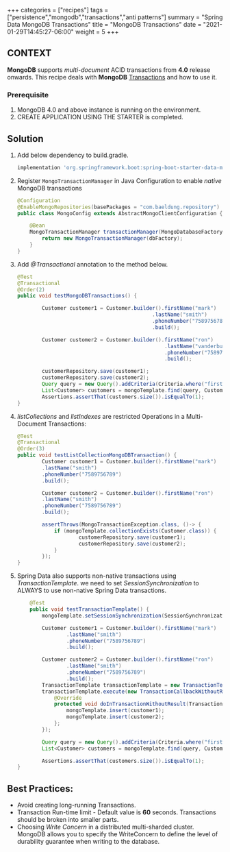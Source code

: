 +++
categories = ["recipes"]
tags = ["persistence","mongodb","transactions","anti patterns"]
summary = "Spring Data MongoDB Transactions"
title = "MongoDB Transactions"
date = "2021-01-29T14:45:27-06:00"
weight = 5
+++

## CONTEXT
**MongoDB** supports _multi-document_ ACID transactions from **4.0** release onwards.
This recipe deals with **MongoDB** [Transactions](https://docs.mongodb.com/manual/core/transactions/) and how to use it. 

### Prerequisite

1. MongoDB 4.0 and above instance is running on the environment.
1. CREATE APPLICATION USING THE STARTER is completed.

## Solution
1. Add below dependency to build.gradle.

     ```groovy
     implementation 'org.springframework.boot:spring-boot-starter-data-mongodb'
     ```
1. Register `MongoTransactionManager` in Java Configuration to enable _native_ MongoDB transactions

    ```java
    @Configuration
    @EnableMongoRepositories(basePackages = "com.baeldung.repository")
    public class MongoConfig extends AbstractMongoClientConfiguration {
    
        @Bean
        MongoTransactionManager transactionManager(MongoDatabaseFactory dbFactory) {
            return new MongoTransactionManager(dbFactory);
        }
    }
    ```
1. Add _@Transactional_ annotation to the method below. 

    ```java
    @Test
    @Transactional
    @Order(2)
    public void testMongoDBTransactions() {
    
            Customer customer1 = Customer.builder().firstName("mark")
                                                .lastName("smith")
                                                .phoneNumber("7589756789")
                                                .build();
    
            Customer customer2 = Customer.builder().firstName("ron")
                                                    .lastName("vanderburg")
                                                    .phoneNumber("7589756789")
                                                    .build();
    
            customerRepository.save(customer1);
            customerRepository.save(customer2);
            Query query = new Query().addCriteria(Criteria.where("firstName").is("mark"));
            List<Customer> customers = mongoTemplate.find(query, Customer.class);
            Assertions.assertThat(customers.size()).isEqualTo(1);
    }
    ```
   
1. _listCollections_ and _listIndexes_ are restricted Operations in a Multi-Document Transactions:

    ```java
    @Test
    @Transactional
    @Order(3)
    public void testListCollectionMongoDBTransaction() {
            Customer customer1 = Customer.builder().firstName("mark")
            .lastName("smith")
            .phoneNumber("7589756789")
            .build();
    
            Customer customer2 = Customer.builder().firstName("ron")
            .lastName("smith")
            .phoneNumber("7589756789")
            .build();
    
            assertThrows(MongoTransactionException.class, ()-> {
                if (mongoTemplate.collectionExists(Customer.class)) {
                        customerRepository.save(customer1);
                        customerRepository.save(customer2);
                }
            });
    }
    ```
1. Spring Data also supports non-native transactions using _TransactionTemplate_.
   we need to set _SessionSynchronization_ to ALWAYS to use non-native Spring Data transactions.

    ```java
        @Test
        public void testTransactionTemplate() {
            mongoTemplate.setSessionSynchronization(SessionSynchronization.ALWAYS);
    
            Customer customer1 = Customer.builder().firstName("mark")
                    .lastName("smith")
                    .phoneNumber("7589756789")
                    .build();
    
            Customer customer2 = Customer.builder().firstName("ron")
                    .lastName("smith")
                    .phoneNumber("7589756789")
                    .build();
            TransactionTemplate transactionTemplate = new TransactionTemplate(mongoTransactionManager);
            transactionTemplate.execute(new TransactionCallbackWithoutResult() {
                @Override
                protected void doInTransactionWithoutResult(TransactionStatus status) {
                    mongoTemplate.insert(customer1);
                    mongoTemplate.insert(customer2);
                };
            });
    
            Query query = new Query().addCriteria(Criteria.where("firstName").is("mark"));
            List<Customer> customers = mongoTemplate.find(query, Customer.class);
    
            Assertions.assertThat(customers.size()).isEqualTo(1);
    }
    ```
## Best Practices:

* Avoid creating long-running Transactions.
* Transaction Run-time limit - Default value is **60** seconds. Transactions should be broken into smaller parts.
* Choosing _Write Concern_ in a distributed multi-sharded cluster. MongoDB allows you to specify the WriteConcern to define the level of durability guarantee when writing to the database.
